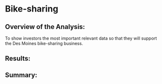 # Bike-sharing
## Overview of the Analysis:
To show investors the most important relevant data so that they will support the Des Moines bike-sharing business.
## Results:
## Summary:
